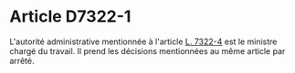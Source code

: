 # Article D7322-1

  
L'autorité administrative mentionnée à l'article [L. 7322-4][1] est le ministre chargé du travail. Il prend les décisions mentionnées au même article par arrêté.

 [1]: /affichCodeArticle.do?cidTexte=LEGITEXT000006072050&idArticle=LEGIARTI000006904751&dateTexte=&categorieLien=cid